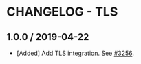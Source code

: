 # CHANGELOG - TLS

## 1.0.0 / 2019-04-22

* [Added] Add TLS integration. See [#3256](https://github.com/DataDog/integrations-core/pull/3256).


